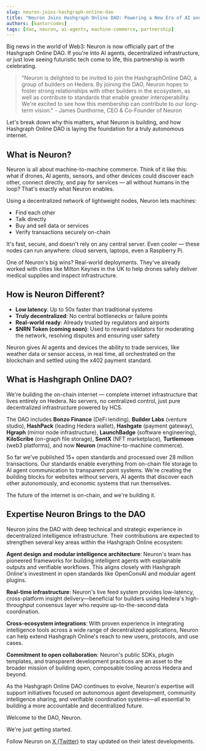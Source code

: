 ```yaml
---
slug: neuron-joins-hashgraph-online-dao
title: "Neuron Joins Hashgraph Online DAO: Powering a New Era of AI and Machine Commerce"
authors: [kantorcodes]
tags: [dao, neuron, ai-agents, machine-commerce, partnership]
---
```


Big news in the world of Web3: Neuron is now officially part of the Hashgraph Online DAO. If you're into AI agents, decentralized infrastructure, or just love seeing futuristic tech come to life, this partnership is worth celebrating.

> "Neuron is delighted to be invited to join the HashgraphOnline DAO, a group of builders on Hedera. By joining the DAO, Neuron hopes to foster strong relationships with other builders in the ecosystem, as well as contribute to standards that enable greater interoperability. We're excited to see how this membership can contribute to our long-term vision." - James Dunthorne, CEO & Co-Founder of Neuron

Let's break down why this matters, what Neuron is building, and how Hashgraph Online DAO is laying the foundation for a truly autonomous internet.

<!--truncate-->

## What is Neuron?

Neuron is all about machine-to-machine commerce. Think of it like this: what if drones, AI agents, sensors, and other devices could discover each other, connect directly, and pay for services — all without humans in the loop? That's exactly what Neuron enables.

Using a decentralized network of lightweight nodes, Neuron lets machines:
- Find each other
- Talk directly
- Buy and sell data or services
- Verify transactions securely on-chain

It's fast, secure, and doesn't rely on any central server. Even cooler — these nodes can run anywhere: cloud servers, laptops, even a Raspberry Pi.

One of Neuron's big wins? Real-world deployments. They've already worked with cities like Milton Keynes in the UK to help drones safely deliver medical supplies and inspect infrastructure.

## How is Neuron Different?

- **Low latency**: Up to 50x faster than traditional systems
- **Truly decentralized**: No central bottlenecks or failure points
- **Real-world ready**: Already trusted by regulators and airports
- **$NRN Token (coming soon)**: Used to reward validators for moderating the network, resolving disputes and ensuring user safety

Neuron gives AI agents and devices the ability to trade services, like weather data or sensor access, in real time, all orchestrated on the blockchain and settled using the x402 payment standard.

## What is Hashgraph Online DAO?

We're building the on-chain internet — complete internet infrastructure that lives entirely on Hedera. No servers, no centralized control, just pure decentralized infrastructure powered by HCS.

The DAO includes **Bonzo Finance** (DeFi lending), **Builder Labs** (venture studio), **HashPack** (leading Hedera wallet), **Hashgate** (payment gateway), **Hgraph** (mirror node infrastructure), **LaunchBadge** (software engineering), **KiloScribe** (on-graph file storage), **SentX** (NFT marketplace), **Turtlemoon** (web3 platforms), and now **Neuron** (machine-to-machine commerce).

So far we've published 15+ open standards and processed over 28 million transactions. Our standards enable everything from on-chain file storage to AI agent communication to transparent point systems. We're creating the building blocks for websites without servers, AI agents that discover each other autonomously, and economic systems that run themselves.

The future of the internet is on-chain, and we're building it.

## Expertise Neuron Brings to the DAO

Neuron joins the DAO with deep technical and strategic experience in decentralized intelligence infrastructure. Their contributions are expected to strengthen several key areas within the Hashgraph Online ecosystem:

**Agent design and modular intelligence architecture**: Neuron's team has pioneered frameworks for building intelligent agents with explainable outputs and verifiable workflows. This aligns closely with Hashgraph Online's investment in open standards like OpenConvAI and modular agent plugins.

**Real-time infrastructure**: Neuron's live feed system provides low-latency, cross-platform insight delivery—beneficial for builders using Hedera's high-throughput consensus layer who require up-to-the-second data coordination.

**Cross-ecosystem integrations**: With proven experience in integrating intelligence tools across a wide range of decentralized applications, Neuron can help extend Hashgraph Online's reach to new users, protocols, and use cases.

**Commitment to open collaboration**: Neuron's public SDKs, plugin templates, and transparent development practices are an asset to the broader mission of building open, composable tooling across Hedera and beyond.

As the Hashgraph Online DAO continues to evolve, Neuron's expertise will support initiatives focused on autonomous agent development, community intelligence sharing, and verifiable coordination systems—all essential to building a more accountable and decentralized future.

Welcome to the DAO, Neuron.

We're just getting started.

Follow Neuron on [X (Twitter)](https://x.com/Neuron_World) to stay updated on their latest developments.